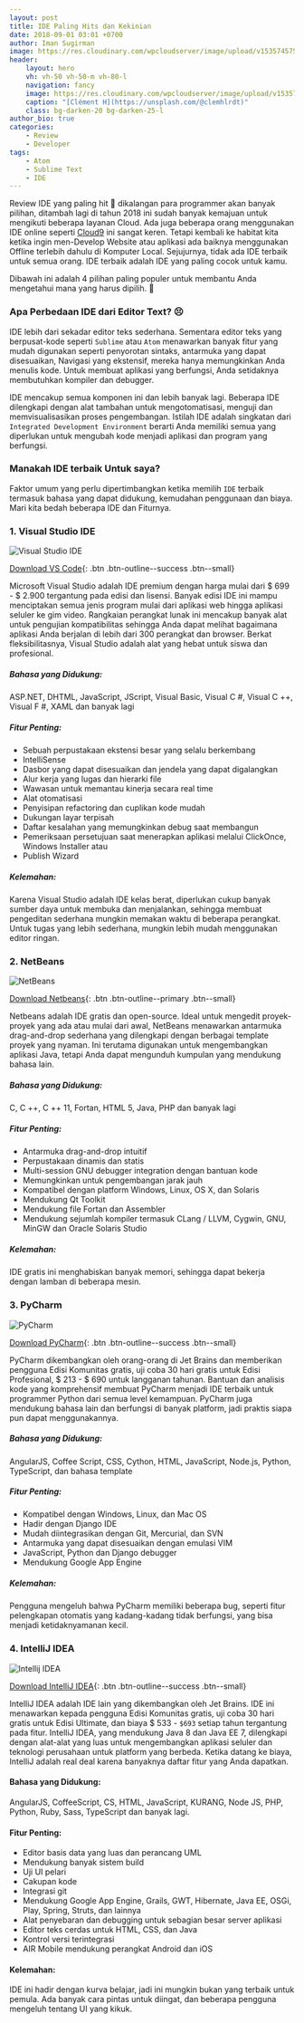 ```yaml
---
layout: post
title: IDE Paling Hits dan Kekinian
date: 2018-09-01 03:01 +0700
author: Iman Sugirman
image: https://res.cloudinary.com/wpcloudserver/image/upload/v1535745750/IDE_Paling_Hits_dan_Kekinian.jpg
header:
    layout: hero
    vh: vh-50 vh-50-m vh-80-l
    navigation: fancy
    image: https://res.cloudinary.com/wpcloudserver/image/upload/v1535745750/IDE_Paling_Hits_dan_Kekinian.jpg
    caption: "[Clément H](https://unsplash.com/@clemhlrdt)"
    class: bg-darken-20 bg-darken-25-l
author_bio: true
categories:
    - Review
    - Developer
tags:
    - Atom
    - Sublime Text
    - IDE
---
```

Review IDE yang paling hit :stars: dikalangan para programmer akan banyak pilihan, ditambah lagi di tahun 2018 ini sudah banyak kemajuan untuk mengikuti beberapa layanan Cloud. Ada juga beberapa orang menggunakan IDE online seperti [Cloud9](https://c9.io) ini sangat keren. Tetapi kembali ke habitat kita ketika ingin men-Develop Website atau aplikasi ada baiknya menggunakan Offline terlebih dahulu di Komputer Local. Sejujurnya, tidak ada IDE terbaik untuk semua orang. IDE terbaik adalah IDE yang paling cocok untuk kamu.

Dibawah ini adalah 4 pilihan paling populer untuk membantu Anda mengetahui mana yang harus dipilih. :monkey:

### Apa Perbedaan IDE dari Editor Text? :persevere:

IDE lebih dari sekadar editor teks sederhana. Sementara editor teks yang berpusat-kode seperti
`Sublime` atau `Atom` menawarkan banyak fitur yang mudah digunakan seperti penyorotan sintaks, antarmuka yang dapat disesuaikan, Navigasi yang ekstensif, mereka hanya memungkinkan Anda menulis kode. Untuk membuat aplikasi yang berfungsi, Anda setidaknya membutuhkan kompiler dan debugger.

IDE mencakup semua komponen ini dan lebih banyak lagi. Beberapa IDE dilengkapi dengan alat tambahan untuk mengotomatisasi, menguji dan memvisualisasikan proses pengembangan. Istilah IDE adalah singkatan dari `Integrated Development Environment` berarti Anda memiliki semua yang diperlukan untuk mengubah kode menjadi aplikasi dan program yang berfungsi.

### Manakah IDE terbaik Untuk saya?

Faktor umum yang perlu dipertimbangkan ketika memilih `IDE` terbaik termasuk bahasa yang dapat didukung, kemudahan penggunaan dan biaya. Mari kita bedah beberapa IDE dan Fiturnya.

### 1. Visual Studio IDE

![Visual Studio IDE](https://res.cloudinary.com/wpcloudserver/image/upload/v1535748069/visual-studio-ide-mac_opt.png)

[Download VS Code](https://visualstudio.microsoft.com/vs/){: .btn .btn-outline--success .btn--small}

Microsoft Visual Studio adalah IDE premium dengan harga mulai dari $ 699 - $ 2.900 tergantung pada edisi dan lisensi. Banyak edisi IDE ini mampu menciptakan semua jenis program mulai dari aplikasi web hingga aplikasi seluler ke gim video. Rangkaian perangkat lunak ini mencakup banyak alat untuk pengujian kompatibilitas sehingga Anda dapat melihat bagaimana aplikasi Anda berjalan di lebih dari 300 perangkat dan browser. Berkat fleksibilitasnya, Visual Studio adalah alat yang hebat untuk siswa dan profesional.

##### Bahasa yang Didukung:

ASP.NET, DHTML, JavaScript, JScript, Visual Basic, Visual C #, Visual C ++, Visual F #, XAML dan banyak lagi

##### Fitur Penting:

* Sebuah perpustakaan ekstensi besar yang selalu berkembang
* IntelliSense
* Dasbor yang dapat disesuaikan dan jendela yang dapat digalangkan
* Alur kerja yang lugas dan hierarki file
* Wawasan untuk memantau kinerja secara real time
* Alat otomatisasi
* Penyisipan refactoring dan cuplikan kode mudah
* Dukungan layar terpisah
* Daftar kesalahan yang memungkinkan debug saat membangun
* Pemeriksaan persetujuan saat menerapkan aplikasi melalui ClickOnce, Windows Installer atau
* Publish Wizard

##### Kelemahan:

Karena Visual Studio adalah IDE kelas berat, diperlukan cukup banyak sumber daya untuk membuka dan menjalankan, sehingga membuat pengeditan sederhana mungkin memakan waktu di beberapa perangkat. Untuk tugas yang lebih sederhana, mungkin lebih mudah menggunakan editor ringan.

### 2. NetBeans

![NetBeans](https://res.cloudinary.com/wpcloudserver/image/upload/v1535748202/12078_scr.jpg)

[Download Netbeans](https://netbeans.org/){: .btn .btn-outline--primary .btn--small}

Netbeans adalah IDE gratis dan open-source. Ideal untuk mengedit proyek-proyek yang ada atau mulai dari awal, NetBeans menawarkan antarmuka drag-and-drop sederhana yang dilengkapi dengan berbagai template proyek yang nyaman. Ini terutama digunakan untuk mengembangkan aplikasi Java, tetapi Anda dapat mengunduh kumpulan yang mendukung bahasa lain.

##### Bahasa yang Didukung:
C, C ++, C ++ 11, Fortan, HTML 5, Java, PHP dan banyak lagi

##### Fitur Penting:

* Antarmuka drag-and-drop intuitif
* Perpustakaan dinamis dan statis
* Multi-session GNU debugger integration dengan bantuan kode
* Memungkinkan untuk pengembangan jarak jauh
* Kompatibel dengan platform Windows, Linux, OS X, dan Solaris
* Mendukung Qt Toolkit
* Mendukung file Fortan dan Assembler
* Mendukung sejumlah kompiler termasuk CLang / LLVM, Cygwin, GNU, MinGW dan Oracle Solaris Studio

##### Kelemahan:
IDE gratis ini menghabiskan banyak memori, sehingga dapat bekerja dengan lamban di beberapa mesin.

### 3. PyCharm

![PyCharm](https://res.cloudinary.com/wpcloudserver/image/upload/v1535748288/remed1.png)

[Download PyCharm](https://www.jetbrains.com/pycharm){: .btn .btn-outline--success .btn--small}

PyCharm dikembangkan oleh orang-orang di Jet Brains dan memberikan pengguna Edisi Komunitas gratis, uji coba 30 hari gratis untuk Edisi Profesional, $ 213 - $ 690 untuk langganan tahunan. Bantuan dan analisis kode yang komprehensif membuat PyCharm menjadi IDE terbaik untuk programmer Python dari semua level kemampuan. PyCharm juga mendukung bahasa lain dan berfungsi di banyak platform, jadi praktis siapa pun dapat menggunakannya.

##### Bahasa yang Didukung:
AngularJS, Coffee Script, CSS, Cython, HTML, JavaScript, Node.js, Python, TypeScript, dan bahasa template

##### Fitur Penting:

* Kompatibel dengan Windows, Linux, dan Mac OS
* Hadir dengan Django IDE
* Mudah diintegrasikan dengan Git, Mercurial, dan SVN
* Antarmuka yang dapat disesuaikan dengan emulasi VIM
* JavaScript, Python dan Django debugger
* Mendukung Google App Engine

##### Kelemahan:
Pengguna mengeluh bahwa PyCharm memiliki beberapa bug, seperti fitur pelengkapan otomatis yang kadang-kadang tidak berfungsi, yang bisa menjadi ketidaknyamanan kecil.

### 4. IntelliJ IDEA

![Intellij IDEA](https://res.cloudinary.com/wpcloudserver/image/upload/v1535748390/maxresdefault.jpg)

[Download IntelliJ IDEA](https://www.jetbrains.com/idea/){: .btn .btn-outline--success .btn--small}

IntelliJ IDEA adalah IDE lain yang dikembangkan oleh Jet Brains. IDE ini menawarkan kepada pengguna Edisi Komunitas gratis, uji coba 30 hari gratis untuk Edisi Ultimate, dan biaya $ 533 - `$693` setiap tahun tergantung pada fitur. IntelliJ IDEA, yang mendukung Java 8 dan Java EE 7, dilengkapi dengan alat-alat yang luas untuk mengembangkan aplikasi seluler dan teknologi perusahaan untuk platform yang berbeda. Ketika datang ke biaya, IntelliJ adalah real deal karena banyaknya daftar fitur yang Anda dapatkan.

#### Bahasa yang Didukung:

AngularJS, CoffeeScript, CS, HTML, JavaScript, KURANG, Node JS, PHP, Python, Ruby, Sass, TypeScript dan banyak lagi.

#### Fitur Penting:

* Editor basis data yang luas dan perancang UML
* Mendukung banyak sistem build
* Uji UI pelari
* Cakupan kode
* Integrasi git
* Mendukung Google App Engine, Grails, GWT, Hibernate, Java EE, OSGi, Play, Spring, Struts, dan lainnya
* Alat penyebaran dan debugging untuk sebagian besar server aplikasi
* Editor teks cerdas untuk HTML, CSS, dan Java
* Kontrol versi terintegrasi
* AIR Mobile mendukung perangkat Android dan iOS

#### Kelemahan:

IDE ini hadir dengan kurva belajar, jadi ini mungkin bukan yang terbaik untuk pemula. Ada banyak cara pintas untuk diingat, dan beberapa pengguna mengeluh tentang UI yang kikuk.
